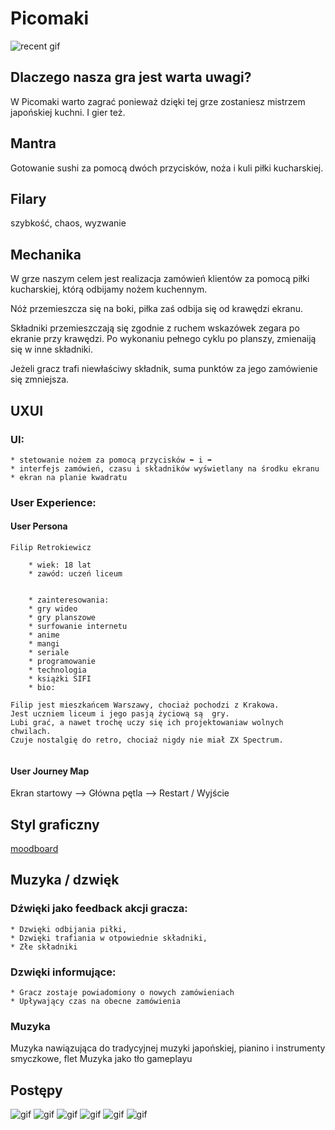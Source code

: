 # Picomaki

![recent gif](gif/japansimple_2.gif)

## Dlaczego nasza gra jest warta uwagi?

W Picomaki warto zagrać ponieważ dzięki tej grze zostaniesz mistrzem japońskiej kuchni. I gier też.

## Mantra

Gotowanie sushi za pomocą dwóch przycisków, noża i kuli piłki kucharskiej. 

## Filary

szybkość, chaos, wyzwanie

## Mechanika

W grze naszym celem jest realizacja zamówień klientów za pomocą  piłki kucharskiej, którą odbijamy nożem kuchennym.  

Nóż przemieszcza się na boki, piłka zaś odbija się od krawędzi ekranu.

Składniki przemieszczają się zgodnie z ruchem wskazówek zegara po ekranie przy krawędzi. 
Po wykonaniu pełnego cyklu po planszy, zmienaiją się w inne składniki. 

Jeżeli gracz trafi niewłaściwy składnik, suma punktów za jego zamówienie się zmniejsza.

## UXUI

### UI:
    * stetowanie nożem za pomocą przycisków ⬅️ i ➡️
    * interfejs zamówień, czasu i składników wyświetlany na środku ekranu
    * ekran na planie kwadratu
    
### User Experience:
    
#### User Persona

```
Filip Retrokiewicz

	* wiek: 18 lat 
	* zawód: uczeń liceum


	* zainteresowania:
	* gry wideo
	* gry planszowe
	* surfowanie internetu
	* anime
	* mangi
	* seriale 
	* programowanie
	* technologia
	* książki SIFI
	* bio:

Filip jest mieszkańcem Warszawy, chociaż pochodzi z Krakowa.
Jest uczniem liceum i jego pasją życiową są  gry.
Lubi grać, a nawet trochę uczy się ich projektowaniaw wolnych chwilach.
Czuje nostalgię do retro, chociaż nigdy nie miał ZX Spectrum.


```

#### User Journey Map

Ekran startowy --> Główna pętla --> Restart / Wyjście


## Styl graficzny

[moodboard](https://pin.it/2z1A40b)

## Muzyka / dzwięk

### Dźwięki jako feedback akcji gracza:
	* Dzwięki odbijania piłki,
	* Dzwięki trafiania w otpowiednie składniki, 
	* Złe składniki
### Dzwięki informujące:
	* Gracz zostaje powiadomiony o nowych zamówieniach
	* Upływający czas na obecne zamówienia

### Muzyka
Muzyka nawiązująca do tradycyjnej muzyki japońskiej, pianino i instrumenty smyczkowe, flet
Muzyka jako tło gameplayu


## Postępy

![gif](gif/japan_0.gif)
![gif](gif/japan_1.gif)
![gif](gif/japansimple_0.gif)
![gif](gif/japansimple_1.gif)
![gif](gif/japansimple_2.gif)
![gif](gif/japansimple_3.gif)

